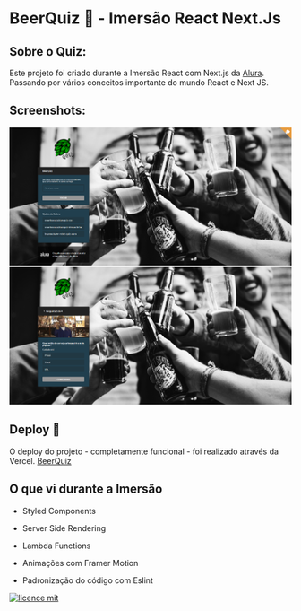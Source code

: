 # BeerQuiz 🍺 - Imersão React Next.Js

## Sobre o Quiz:
Este projeto foi criado durante a Imersão React com Next.js da [Alura](https://www.alura.com.br/). Passando por vários conceitos importante do mundo React e Next JS.

## Screenshots:

  <div align="left">
  <img src="https://github.com/raulval/beerquiz/blob/main/prints/paginaInicial.png" title="Home" />
  <div align="left">
  <img src="https://github.com/raulval/beerquiz/blob/main/prints/quiz.png" alt"Banner" title="First question" />


## Deploy 📲
O deploy do projeto - completamente funcional - foi realizado através da Vercel. 
[BeerQuiz](https://beerquiz.raulval.vercel.app/)

## O que vi durante a Imersão

- Styled Components

- Server Side Rendering

- Lambda Functions

- Animações com Framer Motion

- Padronização do código com Eslint

[![licence mit](https://img.shields.io/badge/licence-MIT-blue.svg?style=flat-square)](https://github.com/alura-challenges/aluraquiz-base/blob/master/LICENSE)
<!-- ALL-CONTRIBUTORS-BADGE:START - Do not remove or modify this section -->

